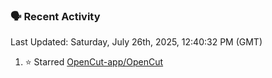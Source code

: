 ### 🗣 Recent Activity

<!--RECENT_ACTIVITY:last_update-->
Last Updated: Saturday, July 26th, 2025, 12:40:32 PM (GMT)
<!--RECENT_ACTIVITY:last_update_end-->
<!--RECENT_ACTIVITY:start-->
1. ⭐ Starred [OpenCut-app/OpenCut](https://github.com/OpenCut-app/OpenCut)<br>
<!--RECENT_ACTIVITY:end-->
